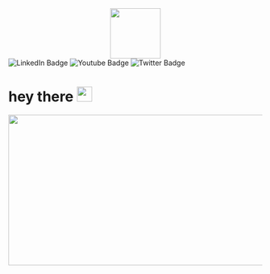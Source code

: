 <div id="header" align="center">
<img src="https://media.giphy.com/media/v1.Y2lkPTc5MGI3NjExdTB1MzhsM3U0OXN3dTc4MzV5OTN3M3B2N3d5NnU3bmNlOW5zazdvcCZlcD12MV9pbnRlcm5hbF9naWZfYnlfaWQmY3Q9Zw/MS9Yq6Y718CSiDTxR5/giphy.gif" width="100"/>
</div>
<div id="badges">
  <img src="https://img.shields.io/badge/LinkedIn-blue?style=for-the-badge&logo=linkedin&logoColor=white" alt="LinkedIn Badge"/>
  <img src="https://img.shields.io/badge/YouTube-red?style=for-the-badge&logo=youtube&logoColor=white" alt="Youtube Badge"/>
  <img src="https://img.shields.io/badge/Twitter-blue?style=for-the-badge&logo=twitter&logoColor=white" alt="Twitter Badge"/>
</div>
<h1>
  hey there
  <img src="https://media.giphy.com/media/hvRJCLFzcasrR4ia7z/giphy.gif" width="30px"/>
</h1>
<div align="center">
  <img src="https://media.giphy.com/media/dWesBcTLavkZuG35MI/giphy.gif" width="600" height="300"/>
</div>
